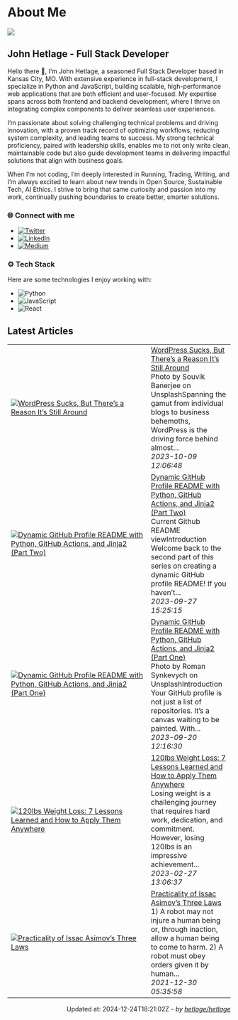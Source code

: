 # About Me
![](https://komarev.com/ghpvc/?username=hetlage&label=PROFILE+VISITS&color=blue&style=for-the-badge")
## John Hetlage - Full Stack Developer 

Hello there 👋, I’m John Hetlage, a seasoned Full Stack Developer based in Kansas City, 
MO. With extensive experience in full-stack development, I specialize in Python and JavaScript, building 
scalable, high-performance web applications that are both efficient and user-focused. My expertise spans across both frontend and 
backend development, where I thrive on integrating complex components to deliver seamless user experiences.

I’m passionate about solving challenging technical problems and driving innovation, with a proven track record of optimizing workflows, 
reducing system complexity, and leading teams to success. My strong technical proficiency, paired with leadership skills, enables me to 
not only write clean, maintainable code but also guide development teams in delivering impactful solutions that align with business goals.

When I’m not coding, I’m deeply interested in Running, Trading, Writing, and I’m always excited to learn about new trends 
in Open Source, Sustainable Tech, AI Ethics. I strive to bring that same curiosity and passion into my work, continually pushing boundaries 
to create better, smarter solutions.

### 🌐 Connect with me
- [![Twitter](https://img.shields.io/badge/Twitter-1DA1F2?style=for-the-badge&logo=twitter&logoColor=white)](https://twitter.com/j_hetlage)
- [![LinkedIn](https://img.shields.io/badge/LinkedIn-0077B5?style=for-the-badge&logo=linkedin&logoColor=white)](https://linkedin.com/in/john-hetlage)
- [![Medium](https://img.shields.io/badge/Medium-12100E?style=for-the-badge&logo=medium&logoColor=white)](https://medium.com/@jhetlage)

### ⚙️ Tech Stack
Here are some technologies I enjoy working with:
- ![Python](https://img.shields.io/badge/-Python-05122A?style=flat&logo=Python)
- ![JavaScript](https://img.shields.io/badge/-JavaScript-05122A?style=flat&logo=JavaScript)
- ![React](https://img.shields.io/badge/-React-05122A?style=flat&logo=React)


## Latest Articles

<table>
  <tbody>
    <tr>
      <td width="300px">
        <a href="https://jhetlage.medium.com/wordpress-sucks-but-theres-a-reason-it-s-still-around-d0e24eadcd4f?source=rss-2a081aae2f7c------2">
        <img src="https://cdn-images-1.medium.com/max/1024/1*_wC0oDHOHA71bJtzK2d9Tg.png" alt="WordPress Sucks, But There’s a Reason It’s Still Around"></a>
      </td>
      <td>
        <a href="https://jhetlage.medium.com/wordpress-sucks-but-theres-a-reason-it-s-still-around-d0e24eadcd4f?source=rss-2a081aae2f7c------2">WordPress Sucks, But There’s a Reason It’s Still Around</a>
        <div>Photo by Souvik Banerjee on UnsplashSpanning the gamut from individual blogs to business behemoths, WordPress is the driving force behind almost...</div>
        <div><i>2023-10-09 12:06:48</i></div>
      </td>
    </tr>
    <tr>
      <td width="300px">
        <a href="https://python.plainenglish.io/dynamic-github-profile-readme-with-python-github-actions-and-jinja2-part-two-2f0e65322881?source=rss-2a081aae2f7c------2">
        <img src="https://cdn-images-1.medium.com/max/1024/1*bNizzwwRlHzl2ECUiw-RVA.png" alt="Dynamic GitHub Profile README with Python, GitHub Actions, and Jinja2 (Part Two)"></a>
      </td>
      <td>
        <a href="https://python.plainenglish.io/dynamic-github-profile-readme-with-python-github-actions-and-jinja2-part-two-2f0e65322881?source=rss-2a081aae2f7c------2">Dynamic GitHub Profile README with Python, GitHub Actions, and Jinja2 (Part Two)</a>
        <div>Current Github README viewIntroduction Welcome back to the second part of this series on creating a dynamic GitHub profile README! If you haven’t...</div>
        <div><i>2023-09-27 15:25:15</i></div>
      </td>
    </tr>
    <tr>
      <td width="300px">
        <a href="https://python.plainenglish.io/dynamic-github-profile-readme-with-python-github-actions-and-jinja2-part-one-5958c57e5c45?source=rss-2a081aae2f7c------2">
        <img src="https://cdn-images-1.medium.com/max/1024/1*J3O-uLRuQBiWpjiv9rfcqg.png" alt="Dynamic GitHub Profile README with Python, GitHub Actions, and Jinja2 (Part One)"></a>
      </td>
      <td>
        <a href="https://python.plainenglish.io/dynamic-github-profile-readme-with-python-github-actions-and-jinja2-part-one-5958c57e5c45?source=rss-2a081aae2f7c------2">Dynamic GitHub Profile README with Python, GitHub Actions, and Jinja2 (Part One)</a>
        <div>Photo by Roman Synkevych on UnsplashIntroduction Your GitHub profile is not just a list of repositories. It’s a canvas waiting to be painted. With...</div>
        <div><i>2023-09-20 12:16:30</i></div>
      </td>
    </tr>
    <tr>
      <td width="300px">
        <a href="https://jhetlage.medium.com/120lbs-weight-loss-7-lessons-learned-and-how-to-apply-them-anywhere-8da21f3d9cbe?source=rss-2a081aae2f7c------2">
        <img src="https://cdn-images-1.medium.com/max/1024/1*ACtODNt2HSneLe8aSAtgrQ.png" alt="120lbs Weight Loss: 7 Lessons Learned and How to Apply Them Anywhere"></a>
      </td>
      <td>
        <a href="https://jhetlage.medium.com/120lbs-weight-loss-7-lessons-learned-and-how-to-apply-them-anywhere-8da21f3d9cbe?source=rss-2a081aae2f7c------2">120lbs Weight Loss: 7 Lessons Learned and How to Apply Them Anywhere</a>
        <div>Losing weight is a challenging journey that requires hard work, dedication, and commitment. However, losing 120lbs is an impressive achievement...</div>
        <div><i>2023-02-27 13:06:37</i></div>
      </td>
    </tr>
    <tr>
      <td width="300px">
        <a href="https://jhetlage.medium.com/practicality-of-issac-asimovs-three-laws-9bfe5b268b41?source=rss-2a081aae2f7c------2">
        <img src="https://cdn-images-1.medium.com/max/1024/1*DMCPplmF03o5nNbovbrL8A.jpeg" alt="Practicality of Issac Asimov’s Three Laws"></a>
      </td>
      <td>
        <a href="https://jhetlage.medium.com/practicality-of-issac-asimovs-three-laws-9bfe5b268b41?source=rss-2a081aae2f7c------2">Practicality of Issac Asimov’s Three Laws</a>
        <div>1) A robot may not injure a human being or, through inaction, allow a human being to come to harm. 2) A robot must obey orders given it by human...</div>
        <div><i>2021-12-30 05:35:58</i></div>
      </td>
    </tr></tbody>
</table>


<div align="right">

Updated at: 2024-12-24T18:21:02Z - *by [hetlage/hetlage](https://github.com/hetlage/hetlage)*

</div>

